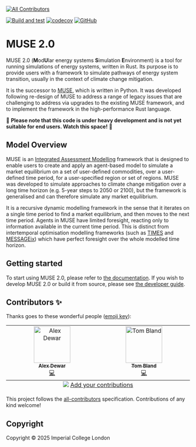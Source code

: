 <!-- markdownlint-disable MD041 -->
<!-- ALL-CONTRIBUTORS-BADGE:START - Do not remove or modify this section -->
[![All Contributors](https://img.shields.io/badge/all_contributors-2-orange.svg?style=flat-square)](#contributors-)
<!-- ALL-CONTRIBUTORS-BADGE:END -->
[![Build and test](https://github.com/EnergySystemsModellingLab/MUSE_2.0/actions/workflows/cargo-test.yml/badge.svg)](https://github.com/EnergySystemsModellingLab/MUSE_2.0/actions/workflows/cargo-test.yml)
[![codecov](https://codecov.io/github/EnergySystemsModellingLab/MUSE_2.0/graph/badge.svg?token=nV8gp1NCh8)](https://codecov.io/github/EnergySystemsModellingLab/MUSE_2.0)
[![GitHub](https://img.shields.io/github/license/EnergySystemsModellingLab/MUSE_2.0)](https://raw.githubusercontent.com/EnergySystemsModellingLab/MUSE_2.0/main/LICENSE)

# MUSE 2.0

MUSE 2.0 (**M**od**U**lar energy systems **S**imulation **E**nvironment) is a tool for running
simulations of energy systems, written in Rust. Its purpose is to provide users with a framework to
simulate pathways of energy system transition, usually in the context of climate change mitigation.

It is the successor to [MUSE], which is written in Python. It was developed following re-design of
MUSE to address a range of legacy issues that are challenging to address via upgrades to the
existing MUSE framework, and to implement the framework in the high-performance Rust language.

:construction: **Please note that this code is under heavy development and is not yet suitable for
end users. Watch this space!** :construction:

## Model Overview

MUSE is an [Integrated Assessment Modelling] framework that is designed to enable users to create
and apply an agent-based model to simulate a market equilibrium on a set of user-defined
commodities, over a user-defined time period, for a user-specified region or set of regions. MUSE
was developed to simulate approaches to climate change mitigation over a long time horizon (e.g.
5-year steps to 2050 or 2100), but the framework is generalised and can therefore simulate any
market equilibrium.

It is a recursive dynamic modelling framework in the sense that it iterates on a single time period
to find a market equilibrium, and then moves to the next time period. Agents in MUSE have limited
foresight, reacting only to information available in the current time period. This is distinct from
intertemporal optimisation modelling frameworks (such as [TIMES] and [MESSAGEix]) which have perfect
foresight over the whole modelled time horizon.

[MUSE]: https://github.com/EnergySystemsModellingLab/MUSE_OS
[Integrated Assessment Modelling]: https://unfccc.int/topics/mitigation/workstreams/response-measures/modelling-tools-to-assess-the-impact-of-the-implementation-of-response-measures/integrated-assessment-models-iams-and-energy-environment-economy-e3-models
[TIMES]: https://iea-etsap.org/index.php/etsap-tools/model-generators/times
[MESSAGEix]: https://docs.messageix.org/en/latest

## Getting started

To start using MUSE 2.0, please refer to [the documentation]. If you wish to develop MUSE 2.0 or
build it from source, please see [the developer guide].

[the documentation]: https://energysystemsmodellinglab.github.io/MUSE_2.0/introduction.html
[the developer guide]: https://energysystemsmodellinglab.github.io/MUSE_2.0/developer_guide.html

## Contributors ✨

Thanks goes to these wonderful people ([emoji key](https://allcontributors.org/docs/en/emoji-key)):

<!-- ALL-CONTRIBUTORS-LIST:START - Do not remove or modify this section -->
<!-- prettier-ignore-start -->
<!-- markdownlint-disable -->
<table>
  <tbody>
    <tr>
      <td align="center" valign="top" width="14.28%"><a href="https://www.imperial.ac.uk/admin-services/ict/self-service/research-support/rcs/service-offering/research-software-engineering/"><img src="https://avatars.githubusercontent.com/u/23149834?v=4?s=100" width="100px;" alt="Alex Dewar"/><br /><sub><b>Alex Dewar</b></sub></a><br /><a href="https://github.com/EnergySystemsModellingLab/MUSE_2.0/commits?author=alexdewar" title="Code">💻</a></td>
      <td align="center" valign="top" width="14.28%"><a href="https://github.com/tsmbland"><img src="https://avatars.githubusercontent.com/u/23723407?v=4?s=100" width="100px;" alt="Tom Bland"/><br /><sub><b>Tom Bland</b></sub></a><br /><a href="https://github.com/EnergySystemsModellingLab/MUSE_2.0/commits?author=tsmbland" title="Code">💻</a></td>
    </tr>
  </tbody>
  <tfoot>
    <tr>
      <td align="center" size="13px" colspan="7">
        <img src="https://raw.githubusercontent.com/all-contributors/all-contributors-cli/1b8533af435da9854653492b1327a23a4dbd0a10/assets/logo-small.svg">
          <a href="https://all-contributors.js.org/docs/en/bot/usage">Add your contributions</a>
        </img>
      </td>
    </tr>
  </tfoot>
</table>

<!-- markdownlint-restore -->
<!-- prettier-ignore-end -->

<!-- ALL-CONTRIBUTORS-LIST:END -->

This project follows the [all-contributors](https://github.com/all-contributors/all-contributors)
specification. Contributions of any kind welcome!

## Copyright

Copyright © 2025 Imperial College London
